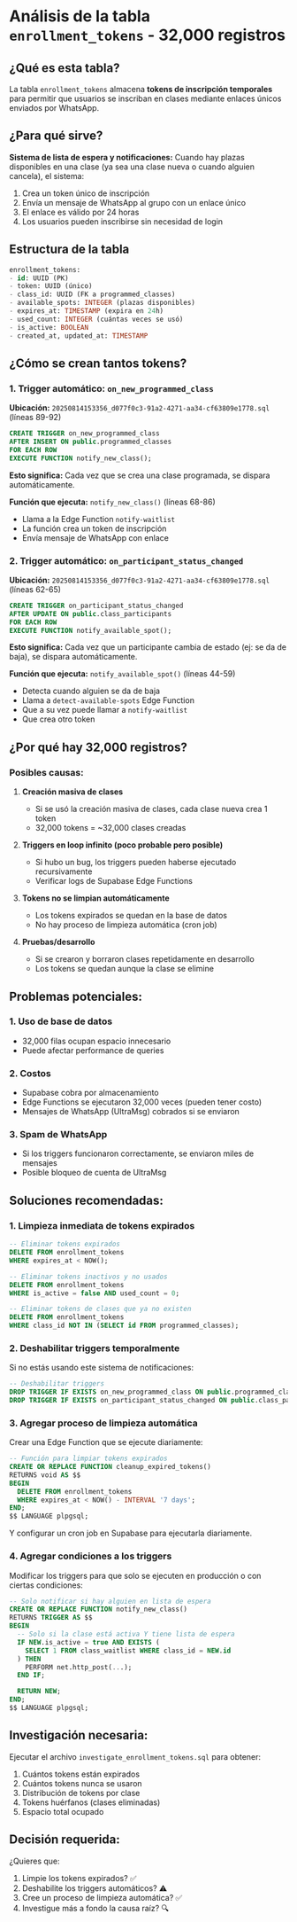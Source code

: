 # Análisis de la tabla `enrollment_tokens` - 32,000 registros

## ¿Qué es esta tabla?

La tabla `enrollment_tokens` almacena **tokens de inscripción temporales** para permitir que usuarios se inscriban en clases mediante enlaces únicos enviados por WhatsApp.

## ¿Para qué sirve?

**Sistema de lista de espera y notificaciones:**
Cuando hay plazas disponibles en una clase (ya sea una clase nueva o cuando alguien cancela), el sistema:
1. Crea un token único de inscripción
2. Envía un mensaje de WhatsApp al grupo con un enlace único
3. El enlace es válido por 24 horas
4. Los usuarios pueden inscribirse sin necesidad de login

## Estructura de la tabla

```sql
enrollment_tokens:
- id: UUID (PK)
- token: UUID (único)
- class_id: UUID (FK a programmed_classes)
- available_spots: INTEGER (plazas disponibles)
- expires_at: TIMESTAMP (expira en 24h)
- used_count: INTEGER (cuántas veces se usó)
- is_active: BOOLEAN
- created_at, updated_at: TIMESTAMP
```

## ¿Cómo se crean tantos tokens?

### 1. Trigger automático: `on_new_programmed_class`

**Ubicación:** `20250814153356_d077f0c3-91a2-4271-aa34-cf63809e1778.sql` (líneas 89-92)

```sql
CREATE TRIGGER on_new_programmed_class
AFTER INSERT ON public.programmed_classes
FOR EACH ROW
EXECUTE FUNCTION notify_new_class();
```

**Esto significa:** Cada vez que se crea una clase programada, se dispara automáticamente.

**Función que ejecuta:** `notify_new_class()` (líneas 68-86)
- Llama a la Edge Function `notify-waitlist`
- La función crea un token de inscripción
- Envía mensaje de WhatsApp con enlace

### 2. Trigger automático: `on_participant_status_changed`

**Ubicación:** `20250814153356_d077f0c3-91a2-4271-aa34-cf63809e1778.sql` (líneas 62-65)

```sql
CREATE TRIGGER on_participant_status_changed
AFTER UPDATE ON public.class_participants
FOR EACH ROW
EXECUTE FUNCTION notify_available_spot();
```

**Esto significa:** Cada vez que un participante cambia de estado (ej: se da de baja), se dispara automáticamente.

**Función que ejecuta:** `notify_available_spot()` (líneas 44-59)
- Detecta cuando alguien se da de baja
- Llama a `detect-available-spots` Edge Function
- Que a su vez puede llamar a `notify-waitlist`
- Que crea otro token

## ¿Por qué hay 32,000 registros?

### Posibles causas:

1. **Creación masiva de clases**
   - Si se usó la creación masiva de clases, cada clase nueva crea 1 token
   - 32,000 tokens = ~32,000 clases creadas

2. **Triggers en loop infinito (poco probable pero posible)**
   - Si hubo un bug, los triggers pueden haberse ejecutado recursivamente
   - Verificar logs de Supabase Edge Functions

3. **Tokens no se limpian automáticamente**
   - Los tokens expirados se quedan en la base de datos
   - No hay proceso de limpieza automática (cron job)

4. **Pruebas/desarrollo**
   - Si se crearon y borraron clases repetidamente en desarrollo
   - Los tokens se quedan aunque la clase se elimine

## Problemas potenciales:

### 1. **Uso de base de datos**
- 32,000 filas ocupan espacio innecesario
- Puede afectar performance de queries

### 2. **Costos**
- Supabase cobra por almacenamiento
- Edge Functions se ejecutaron 32,000 veces (pueden tener costo)
- Mensajes de WhatsApp (UltraMsg) cobrados si se enviaron

### 3. **Spam de WhatsApp**
- Si los triggers funcionaron correctamente, se enviaron miles de mensajes
- Posible bloqueo de cuenta de UltraMsg

## Soluciones recomendadas:

### 1. **Limpieza inmediata de tokens expirados**

```sql
-- Eliminar tokens expirados
DELETE FROM enrollment_tokens
WHERE expires_at < NOW();

-- Eliminar tokens inactivos y no usados
DELETE FROM enrollment_tokens
WHERE is_active = false AND used_count = 0;

-- Eliminar tokens de clases que ya no existen
DELETE FROM enrollment_tokens
WHERE class_id NOT IN (SELECT id FROM programmed_classes);
```

### 2. **Deshabilitar triggers temporalmente**

Si no estás usando este sistema de notificaciones:

```sql
-- Deshabilitar triggers
DROP TRIGGER IF EXISTS on_new_programmed_class ON public.programmed_classes;
DROP TRIGGER IF EXISTS on_participant_status_changed ON public.class_participants;
```

### 3. **Agregar proceso de limpieza automática**

Crear una Edge Function que se ejecute diariamente:

```sql
-- Función para limpiar tokens expirados
CREATE OR REPLACE FUNCTION cleanup_expired_tokens()
RETURNS void AS $$
BEGIN
  DELETE FROM enrollment_tokens
  WHERE expires_at < NOW() - INTERVAL '7 days';
END;
$$ LANGUAGE plpgsql;
```

Y configurar un cron job en Supabase para ejecutarla diariamente.

### 4. **Agregar condiciones a los triggers**

Modificar los triggers para que solo se ejecuten en producción o con ciertas condiciones:

```sql
-- Solo notificar si hay alguien en lista de espera
CREATE OR REPLACE FUNCTION notify_new_class()
RETURNS TRIGGER AS $$
BEGIN
  -- Solo si la clase está activa Y tiene lista de espera
  IF NEW.is_active = true AND EXISTS (
    SELECT 1 FROM class_waitlist WHERE class_id = NEW.id
  ) THEN
    PERFORM net.http_post(...);
  END IF;

  RETURN NEW;
END;
$$ LANGUAGE plpgsql;
```

## Investigación necesaria:

Ejecutar el archivo `investigate_enrollment_tokens.sql` para obtener:
1. Cuántos tokens están expirados
2. Cuántos tokens nunca se usaron
3. Distribución de tokens por clase
4. Tokens huérfanos (clases eliminadas)
5. Espacio total ocupado

## Decisión requerida:

¿Quieres que:
1. Limpie los tokens expirados? ✅
2. Deshabilite los triggers automáticos? ⚠️
3. Cree un proceso de limpieza automática? ✅
4. Investigue más a fondo la causa raíz? 🔍
